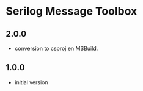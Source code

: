 # Serilog Message Toolbox

## 2.0.0

- conversion to csproj en MSBuild.

## 1.0.0

- initial version